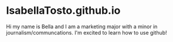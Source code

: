 # IsabellaTosto.github.io
Hi my name is Bella and I am a marketing major with a minor in journalism/communcations. I'm excited to learn how to use github!
